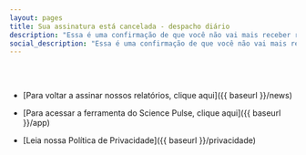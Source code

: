 ```yaml
---
layout: pages
title: Sua assinatura está cancelada - despacho diário
description: "Essa é uma confirmação de que você não vai mais receber relatórios diários do Science Pulse."
social_description: "Essa é uma confirmação de que você não vai mais receber relatórios diários do Science Pulse"
---
```


<style>
ul{
margin-top: 60px;
}
</style>

* [Para voltar a assinar nossos relatórios, clique aqui]({{ baseurl }}/news)

* [Para acessar a ferramenta do Science Pulse, clique aqui]({{ baseurl }}/app)

* [Leia nossa Política de Privacidade]({{ baseurl }}/privacidade)
